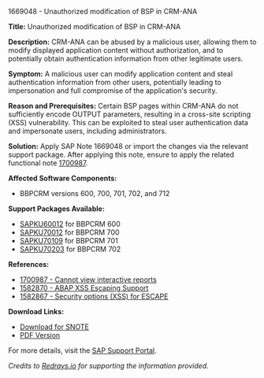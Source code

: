 1669048 - Unauthorized modification of BSP in CRM-ANA

**Title:** Unauthorized modification of BSP in CRM-ANA

**Description:**
CRM-ANA can be abused by a malicious user, allowing them to modify displayed application content without authorization, and to potentially obtain authentication information from other legitimate users.

**Symptom:**
A malicious user can modify application content and steal authentication information from other users, potentially leading to impersonation and full compromise of the application's security.

**Reason and Prerequisites:**
Certain BSP pages within CRM-ANA do not sufficiently encode OUTPUT parameters, resulting in a cross-site scripting (XSS) vulnerability. This can be exploited to steal user authentication data and impersonate users, including administrators.

**Solution:**
Apply SAP Note 1669048 or import the changes via the relevant support package. After applying this note, ensure to apply the related functional note [1700987](https://me.sap.com/notes/1700987).

**Affected Software Components:**
- BBPCRM versions 600, 700, 701, 702, and 712

**Support Packages Available:**
- [SAPKU60012](https://me.sap.com/supportpackage/SAPKU60012) for BBPCRM 600
- [SAPKU70012](https://me.sap.com/supportpackage/SAPKU70012) for BBPCRM 700
- [SAPKU70109](https://me.sap.com/supportpackage/SAPKU70109) for BBPCRM 701
- [SAPKU70203](https://me.sap.com/supportpackage/SAPKU70203) for BBPCRM 702

**References:**
- [1700987 - Cannot view interactive reports](https://me.sap.com/notes/1700987)
- [1582870 - ABAP XSS Escaping Support](https://me.sap.com/notes/1582870)
- [1582867 - Security options (XSS) for ESCAPE](https://me.sap.com/notes/1582867)

**Download Links:**
- [Download for SNOTE](https://notesdownloads.sap.com/note/0040000009909802017)
- [PDF Version](https://userapps.support.sap.com/sap/support/sfm/notes/print/0001669048?language=en-US&token=F8329190D65CD4BDA14DF4F28C9F012A)

For more details, visit the [SAP Support Portal](https://me.sap.com/notes/1669048).

*Credits to [Redrays.io](https://redrays.io) for supporting the information provided.*